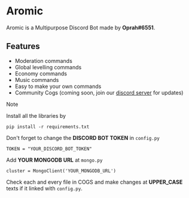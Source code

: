 # Aromic
Aromic is a Multipurpose Discord Bot made by **Oprah#6551**.

## Features
- Moderation commands
- Global levelling commands
- Economy commands
- Music commands
- Easy to make your own commands
- Community Cogs (coming soon, join our [discord server](https://discord.gg/pdbvV6h5cS) for updates)

> [!NOTE]
> Install all the libraries by
> ```
> pip install -r requirements.txt
> ```
> Don't forget to change the **DISCORD BOT TOKEN** in `config.py`
> ```
> TOKEN = "YOUR_DISCORD_BOT_TOKEN"
> ```
> Add **YOUR MONGODB URL** at `mongo.py`
> ```
> cluster = MongoClient('YOUR_MONGODB_URL')
> ```
>  Check each and every file in COGS and make changes at **UPPER_CASE** texts if it linked with `config.py`. 

